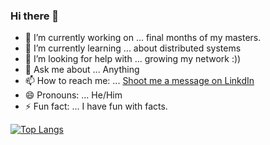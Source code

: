 ### Hi there 👋

- 🔭 I’m currently working on ... final months of my masters.
- 🌱 I’m currently learning ... about distributed systems
- 🤔 I’m looking for help with ... growing my network :))
- 💬 Ask me about ... Anything
- 📫 How to reach me: ... [Shoot me a message on LinkdIn](https://www.linkedin.com/in/hassanajaj/)
- 😄 Pronouns: ... He/Him
- ⚡ Fun fact: ... I have fun with facts.


[![Top Langs](https://github-readme-stats.vercel.app/api/top-langs/?username=CatLuvrHass&langs_count=8)](https://github.com/CatLuvrHass/github-readme-stats)
